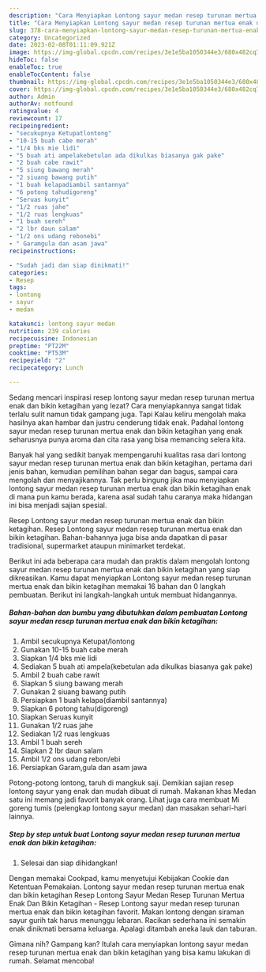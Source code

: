 ```yaml
---
description: "Cara Menyiapkan Lontong sayur medan resep turunan mertua enak dan bikin ketagihan yang Enak Banget, Buat Buka Puasa}"
title: "Cara Menyiapkan Lontong sayur medan resep turunan mertua enak dan bikin ketagihan yang Enak Banget, Buat Buka Puasa}"
slug: 378-cara-menyiapkan-lontong-sayur-medan-resep-turunan-mertua-enak-dan-bikin-ketagihan-yang-enak-banget-buat-buka-puasa
category: Uncategorized
date: 2023-02-08T01:11:09.921Z
image: https://img-global.cpcdn.com/recipes/3e1e5ba1050344e3/680x482cq70/lontong-sayur-medan-resep-turunan-mertua-enak-dan-bikin-ketagihan-foto-resep-utama.jpg
hideToc: false
enableToc: true
enableTocContent: false
thumbnail: https://img-global.cpcdn.com/recipes/3e1e5ba1050344e3/680x482cq70/lontong-sayur-medan-resep-turunan-mertua-enak-dan-bikin-ketagihan-foto-resep-utama.jpg
cover: https://img-global.cpcdn.com/recipes/3e1e5ba1050344e3/680x482cq70/lontong-sayur-medan-resep-turunan-mertua-enak-dan-bikin-ketagihan-foto-resep-utama.jpg
author: Admin
authorAv: notfound
ratingvalue: 4
reviewcount: 17
recipeingredient:
- "secukupnya Ketupatlontong"
- "10-15 buah cabe merah"
- "1/4 bks mie lidi"
- "5 buah ati ampelakebetulan ada dikulkas biasanya gak pake"
- "2 buah cabe rawit"
- "5 siung bawang merah"
- "2 siuang bawang putih"
- "1 buah kelapadiambil santannya"
- "6 potong tahudigoreng"
- "Seruas kunyit"
- "1/2 ruas jahe"
- "1/2 ruas lengkuas"
- "1 buah sereh"
- "2 lbr daun salam"
- "1/2 ons udang rebonebi"
- " Garamgula dan asam jawa"
recipeinstructions:

- "Sudah jadi dan siap dinikmati!"
categories:
- Resep
tags:
- lontong
- sayur
- medan

katakunci: lontong sayur medan 
nutrition: 239 calories
recipecuisine: Indonesian
preptime: "PT22M"
cooktime: "PT53M"
recipeyield: "2"
recipecategory: Lunch

---
```



Sedang mencari inspirasi resep lontong sayur medan resep turunan mertua enak dan bikin ketagihan yang lezat? Cara menyiapkannya sangat tidak terlalu sulit namun tidak gampang juga. Tapi Kalau keliru mengolah maka hasilnya akan hambar dan justru cenderung tidak enak. Padahal lontong sayur medan resep turunan mertua enak dan bikin ketagihan yang enak seharusnya punya aroma dan cita rasa yang bisa memancing selera kita.


Banyak hal yang sedikit banyak mempengaruhi kualitas rasa dari lontong sayur medan resep turunan mertua enak dan bikin ketagihan, pertama dari jenis bahan, kemudian pemilihan bahan segar dan bagus, sampai cara mengolah dan menyajikannya. Tak perlu bingung jika mau menyiapkan lontong sayur medan resep turunan mertua enak dan bikin ketagihan enak di mana pun kamu berada, karena asal sudah tahu caranya maka hidangan ini bisa menjadi sajian spesial.

Resep Lontong sayur medan resep turunan mertua enak dan bikin ketagihan. Resep Lontong sayur medan resep turunan mertua enak dan bikin ketagihan. Bahan-bahannya juga bisa anda dapatkan di pasar tradisional, supermarket ataupun minimarket terdekat.


Berikut ini ada beberapa cara mudah dan praktis dalam mengolah lontong sayur medan resep turunan mertua enak dan bikin ketagihan yang siap dikreasikan. Kamu dapat menyiapkan Lontong sayur medan resep turunan mertua enak dan bikin ketagihan memakai 16 bahan dan 0 langkah pembuatan. Berikut ini langkah-langkah untuk membuat hidangannya.

<!--inarticleads1-->

##### Bahan-bahan dan bumbu yang dibutuhkan dalam pembuatan Lontong sayur medan resep turunan mertua enak dan bikin ketagihan:

1. Ambil secukupnya Ketupat/lontong
1. Gunakan 10-15 buah cabe merah
1. Siapkan 1/4 bks mie lidi
1. Sediakan 5 buah ati ampela(kebetulan ada dikulkas biasanya gak pake)
1. Ambil 2 buah cabe rawit
1. Siapkan 5 siung bawang merah
1. Gunakan 2 siuang bawang putih
1. Persiapkan 1 buah kelapa(diambil santannya)
1. Siapkan 6 potong tahu(digoreng)
1. Siapkan Seruas kunyit
1. Gunakan 1/2 ruas jahe
1. Sediakan 1/2 ruas lengkuas
1. Ambil 1 buah sereh
1. Siapkan 2 lbr daun salam
1. Ambil 1/2 ons udang rebon/ebi
1. Persiapkan  Garam,gula dan asam jawa


Potong-potong lontong, taruh di mangkuk saji. Demikian sajian resep lontong sayur yang enak dan mudah dibuat di rumah. Makanan khas Medan satu ini memang jadi favorit banyak orang. Lihat juga cara membuat Mi goreng tumis (pelengkap lontong sayur medan) dan masakan sehari-hari lainnya. 

<!--inarticleads2-->

##### Step by step untuk buat Lontong sayur medan resep turunan mertua enak dan bikin ketagihan:


1. Selesai dan siap dihidangkan!

Dengan memakai Cookpad, kamu menyetujui Kebijakan Cookie dan Ketentuan Pemakaian. Lontong sayur medan resep turunan mertua enak dan bikin ketagihan Resep Lontong Sayur Medan Resep Turunan Mertua Enak Dan Bikin Ketagihan - Resep Lontong sayur medan resep turunan mertua enak dan bikin ketagihan favorit. Makan lontong dengan siraman sayur gurih tak harus menunggu lebaran. Racikan sederhana ini semakin enak dinikmati bersama keluarga. Apalagi ditambah aneka lauk dan taburan. 

Gimana nih? Gampang kan? Itulah cara menyiapkan lontong sayur medan resep turunan mertua enak dan bikin ketagihan yang bisa kamu lakukan di rumah. Selamat mencoba!
